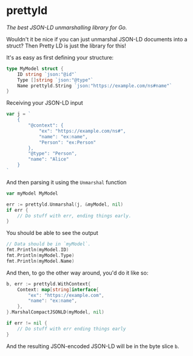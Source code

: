 # prettyld

_The best JSON-LD unmarshalling library for Go._

Wouldn't it be nice if you can just unmarshal JSON-LD documents into a struct? Then Pretty LD is just the library for this!

It's as easy as first defining your structure:

```go
type MyModel struct {
	ID string `json:"@id"`
	Type []string `json:"@type"`
	Name prettyld.String `json:"https://example.com/ns#name"`
}
```

Receiving your JSON-LD input

```go
var j = `
	{
		"@context": {
			"ex": "https://example.com/ns#",
			"name": "ex:name",
			"Person": "ex:Person"
		},
		"@type": "Person",
		"name": "Alice"
	}
`
```

And then parsing it using the `Unmarshal` function

```go
var myModel MyModel

err := prettyld.Unmarshal(j, &myModel, nil)
if err {
	// Do stuff with err, ending things early.
}
```

You should be able to see the output

```go
// Data should be in `myModel`.
fmt.Println(myModel.ID)
fmt.Println(myModel.Type)
fmt.Println(myModel.Name)
```

And then, to go the other way around, you'd do it like so:

```go
b, err := prettyld.WithContext{
	Context: map[string]interface{
		"ex": "https://example.com",
		"name": "ex:name",
	},
}.MarshalCompactJSONLD(myModel, nil)

if err != nil {
	// Do stuff with err ending things early
}
```

And the resulting JSON-encoded JSON-LD will be in the byte slice `b`.
